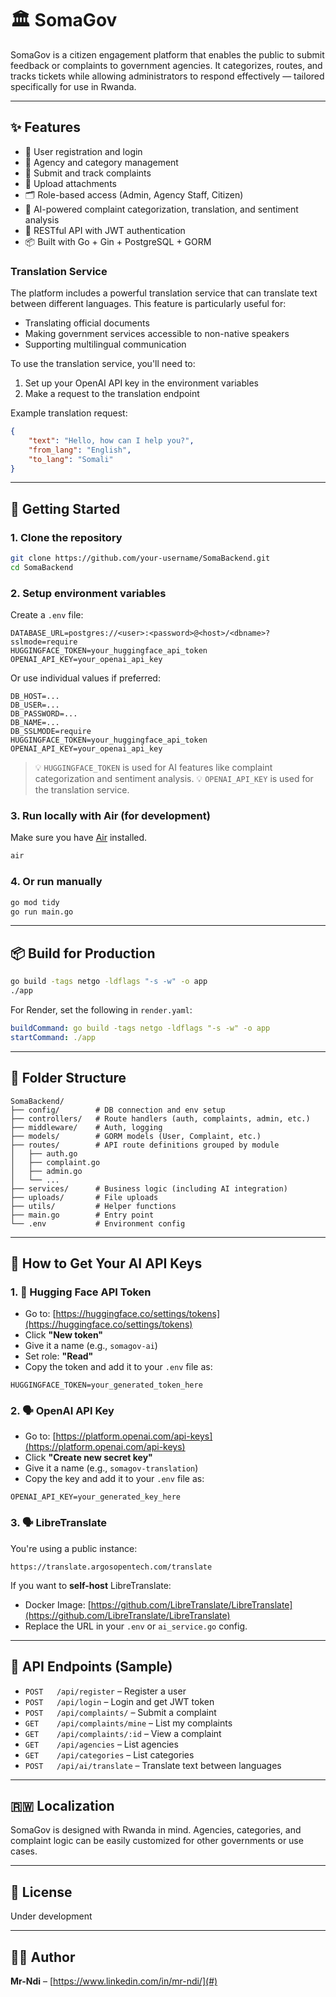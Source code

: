 # 🏛️ SomaGov

SomaGov is a citizen engagement platform that enables the public to submit feedback or complaints to government agencies. It categorizes, routes, and tracks tickets while allowing administrators to respond effectively — tailored specifically for use in Rwanda.

---

## ✨ Features

- 🔐 User registration and login
- 🏢 Agency and category management
- 📩 Submit and track complaints
- 📁 Upload attachments
- 🗂️ Role-based access (Admin, Agency Staff, Citizen)
- 🧠 AI-powered complaint categorization, translation, and sentiment analysis
- 🧭 RESTful API with JWT authentication
- 📦 Built with Go + Gin + PostgreSQL + GORM

### Translation Service
The platform includes a powerful translation service that can translate text between different languages. This feature is particularly useful for:
- Translating official documents
- Making government services accessible to non-native speakers
- Supporting multilingual communication

To use the translation service, you'll need to:
1. Set up your OpenAI API key in the environment variables
2. Make a request to the translation endpoint

Example translation request:
```json
{
    "text": "Hello, how can I help you?",
    "from_lang": "English",
    "to_lang": "Somali"
}
```

---

## 🚀 Getting Started

### 1. Clone the repository

```bash
git clone https://github.com/your-username/SomaBackend.git
cd SomaBackend
```

### 2. Setup environment variables

Create a `.env` file:

```env
DATABASE_URL=postgres://<user>:<password>@<host>/<dbname>?sslmode=require
HUGGINGFACE_TOKEN=your_huggingface_api_token
OPENAI_API_KEY=your_openai_api_key
```

Or use individual values if preferred:

```env
DB_HOST=...
DB_USER=...
DB_PASSWORD=...
DB_NAME=...
DB_SSLMODE=require
HUGGINGFACE_TOKEN=your_huggingface_api_token
OPENAI_API_KEY=your_openai_api_key
```

> 💡 `HUGGINGFACE_TOKEN` is used for AI features like complaint categorization and sentiment analysis.
> 💡 `OPENAI_API_KEY` is used for the translation service.

### 3. Run locally with Air (for development)

Make sure you have [Air](https://github.com/cosmtrek/air) installed.

```bash
air
```

### 4. Or run manually

```bash
go mod tidy
go run main.go
```

---

## 📦 Build for Production

```bash
go build -tags netgo -ldflags "-s -w" -o app
./app
```

For Render, set the following in `render.yaml`:

```yaml
buildCommand: go build -tags netgo -ldflags "-s -w" -o app
startCommand: ./app
```

---

## 📁 Folder Structure

```
SomaBackend/
├── config/        # DB connection and env setup
├── controllers/   # Route handlers (auth, complaints, admin, etc.)
├── middleware/    # Auth, logging
├── models/        # GORM models (User, Complaint, etc.)
├── routes/        # API route definitions grouped by module
│   ├── auth.go
│   ├── complaint.go
│   ├── admin.go
│   └── ...
├── services/      # Business logic (including AI integration)
├── uploads/       # File uploads
├── utils/         # Helper functions
├── main.go        # Entry point
└── .env           # Environment config
```

---

## 📘 How to Get Your AI API Keys

### 1. 🔐 Hugging Face API Token

- Go to: [https://huggingface.co/settings/tokens](https://huggingface.co/settings/tokens)
- Click **"New token"**
- Give it a name (e.g., `somagov-ai`)
- Set role: **"Read"**
- Copy the token and add it to your `.env` file as:

```env
HUGGINGFACE_TOKEN=your_generated_token_here
```

### 2. 🗣 OpenAI API Key

- Go to: [https://platform.openai.com/api-keys](https://platform.openai.com/api-keys)
- Click **"Create new secret key"**
- Give it a name (e.g., `somagov-translation`)
- Copy the key and add it to your `.env` file as:

```env
OPENAI_API_KEY=your_generated_key_here
```

### 3. 🗣 LibreTranslate

You're using a public instance:

```
https://translate.argosopentech.com/translate
```

If you want to **self-host** LibreTranslate:

- Docker Image: [https://github.com/LibreTranslate/LibreTranslate](https://github.com/LibreTranslate/LibreTranslate)
- Replace the URL in your `.env` or `ai_service.go` config.

---

## 🧪 API Endpoints (Sample)

* `POST   /api/register` – Register a user
* `POST   /api/login` – Login and get JWT token
* `POST   /api/complaints/` – Submit a complaint
* `GET    /api/complaints/mine` – List my complaints
* `GET    /api/complaints/:id` – View a complaint
* `GET    /api/agencies` – List agencies
* `GET    /api/categories` – List categories
* `POST   /api/ai/translate` – Translate text between languages

---

## 🇷🇼 Localization

SomaGov is designed with Rwanda in mind. Agencies, categories, and complaint logic can be easily customized for other governments or use cases.

---

## 📜 License

Under development

---

## 👨‍💻 Author

**Mr-Ndi** – [https://www.linkedin.com/in/mr-ndi/](#)
